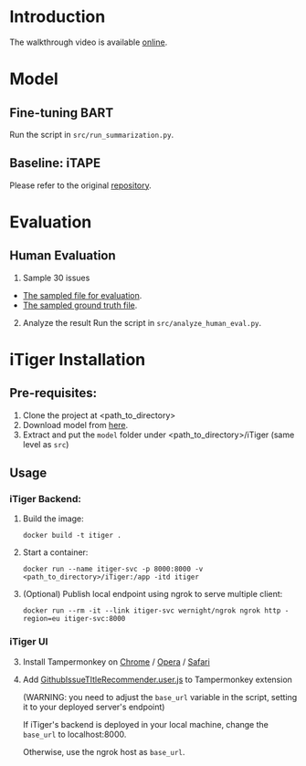 # Introduction
The walkthrough video is available [online](https://smu-my.sharepoint.com/:v:/g/personal/tingzhang_2019_phdcs_smu_edu_sg/EZeV-XypodpPnCgOmNR1GMcB-1cMoRBXRRg0xMiepPLeww?e=KqG2mI).

# Model
## Fine-tuning BART
Run the script in `src/run_summarization.py`.

## Baseline: iTAPE
Please refer to the original [repository](https://github.com/imcsq/iTAPE).

# Evaluation
## Human Evaluation
1. Sample 30 issues
- [The sampled file for evaluation](./human-evaluation/sampled-for-evaluation.csv).
- [The sampled ground truth file](./human-evaluation/sampled-ground.csv).

2. Analyze the result
Run the script in `src/analyze_human_eval.py`.


# iTiger Installation
## Pre-requisites:

1. Clone the project at <path_to_directory>
2. Download model from [here](https://smu-my.sharepoint.com/:u:/g/personal/tingzhang_2019_phdcs_smu_edu_sg/Ed0SndjXpUhIgbfsWGNi8TgBCRX8M5d8daIvSBwLOYKm7Q?e=e4ueTf).
3. Extract and put the `model` folder under <path_to_directory>/iTiger (same level as `src`)

## Usage

### iTiger Backend:
1. Build the image: 

    ```docker build -t itiger .```

2. Start a container: 

    ```docker run --name itiger-svc -p 8000:8000 -v <path_to_directory>/iTiger:/app -itd itiger```

3. (Optional) Publish local endpoint using ngrok to serve multiple client:

    ```docker run --rm -it --link itiger-svc wernight/ngrok ngrok http -region=eu itiger-svc:8000```


### iTiger UI
3. Install Tampermonkey on [Chrome](https://chrome.google.com/webstore/detail/tampermonkey/dhdgffkkebhmkfjojejmpbldmpobfkfo?hl=en) / [Opera](https://addons.opera.com/en/extensions/details/tampermonkey-beta/) / [Safari](https://www.tampermonkey.net/?browser=safari)

3. Add [GithubIssueTItleRecommender.user.js](GithubIssueTItleRecommender.user.js) to Tampermonkey extension

   (WARNING: you need to adjust the `base_url` variable in the script, setting it to your deployed server's endpoint)

   If iTiger's backend is deployed in your local machine, change the `base_url` to localhost:8000. 
   
   Otherwise, use the ngrok host as `base_url`.
